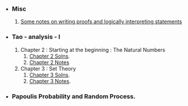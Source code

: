 - ### Misc
  1. [Some notes on writing proofs and logically interpreting statements](./Misc/proofs.md) 
- ### Tao - analysis - I
  1. Chapter 2 : Starting at the beginning : The Natural Numbers
     1. [Chapter 2 Solns](./Tao%20-%20Analysis%20-%20I/solutions/chapter2.md).
     2. [Chapter 2 Notes](./Tao%20-%20Analysis%20-%20I/notes/chapter2.md)
  2. Chapter 3 : Set Theory
     1. [Chapter 3 Solns](./Tao%20-%20Analysis%20-%20I//solutions/chapter3.md).
     2. [Chapter 3 Notes](./Tao%20-%20Analysis%20-%20I//notes/chapter3.md).
- ### Papoulis Probability and Random Process.
